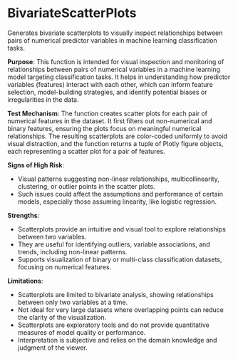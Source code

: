 # BivariateScatterPlots

Generates bivariate scatterplots to visually inspect relationships between pairs of numerical predictor variables
in machine learning classification tasks.

**Purpose**: This function is intended for visual inspection and monitoring of relationships between pairs of
numerical variables in a machine learning model targeting classification tasks. It helps in understanding how
predictor variables (features) interact with each other, which can inform feature selection, model-building
strategies, and identify potential biases or irregularities in the data.

**Test Mechanism**: The function creates scatter plots for each pair of numerical features in the dataset. It first
filters out non-numerical and binary features, ensuring the plots focus on meaningful numerical relationships. The
resulting scatterplots are color-coded uniformly to avoid visual distraction, and the function returns a tuple of
Plotly figure objects, each representing a scatter plot for a pair of features.

**Signs of High Risk**:
- Visual patterns suggesting non-linear relationships, multicollinearity, clustering, or outlier points in the
scatter plots.
- Such issues could affect the assumptions and performance of certain models, especially those assuming linearity,
like logistic regression.

**Strengths**:
- Scatterplots provide an intuitive and visual tool to explore relationships between two variables.
- They are useful for identifying outliers, variable associations, and trends, including non-linear patterns.
- Supports visualization of binary or multi-class classification datasets, focusing on numerical features.

**Limitations**:
- Scatterplots are limited to bivariate analysis, showing relationships between only two variables at a time.
- Not ideal for very large datasets where overlapping points can reduce the clarity of the visualization.
- Scatterplots are exploratory tools and do not provide quantitative measures of model quality or performance.
- Interpretation is subjective and relies on the domain knowledge and judgment of the viewer.